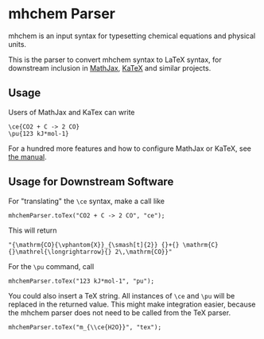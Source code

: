 # mhchem Parser

mhchem is an input syntax for typesetting chemical equations and physical units.

This is the parser to convert mhchem syntax to LaTeX syntax, for downstream inclusion in [MathJax](https://mathjax.org), [KaTeX](https://katex.org) and similar projects.


## Usage

Users of MathJax and KaTex can write

    \ce{CO2 + C -> 2 CO}
    \pu{123 kJ*mol-1}

For a hundred more features and how to configure MathJax or KaTeX, see
[the manual](https://mhchem.github.io/MathJax-mhchem/).


## Usage for Downstream Software

For "translating" the `\ce` syntax, make a call like

    mhchemParser.toTex("CO2 + C -> 2 CO", "ce");

This will return

    "{\mathrm{CO}{\vphantom{X}}_{\smash[t]{2}} {}+{} \mathrm{C} {}\mathrel{\longrightarrow}{} 2\,\mathrm{CO}}"

For the `\pu` command, call

    mhchemParser.toTex("123 kJ*mol-1", "pu");

You could also insert a TeX string. All instances of `\ce` and `\pu` will be replaced in the returned value. This might make integration easier, because the mhchem parser does not need to be called from the TeX parser.

    mhchemParser.toTex("m_{\\ce{H2O}}", "tex");
